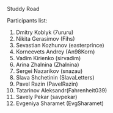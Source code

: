 Studdy Road

Participants list:

1. Dmitry Koblyk (7ururu)
2. Nikita Gerasimov (Fihs)
3. Sevastian Kozhunov (easterprince)
4. Korneevets Andrey (An98Korn)
5. Vadim Kirienko (sirvadim)
6. Arina Zhalnina (Zhalnina)
7. Sergei Nazarikov (snazau)
8. Slava Shchetinin (SlavaLetters)
9. Pavel Razin (PavelRazin)
10. Tatarinov Aleksandr(Fahrenheit039)
11. Savely Pekar (savpekar)
12. Evgeniya Sharamet (EvgSharamet)		